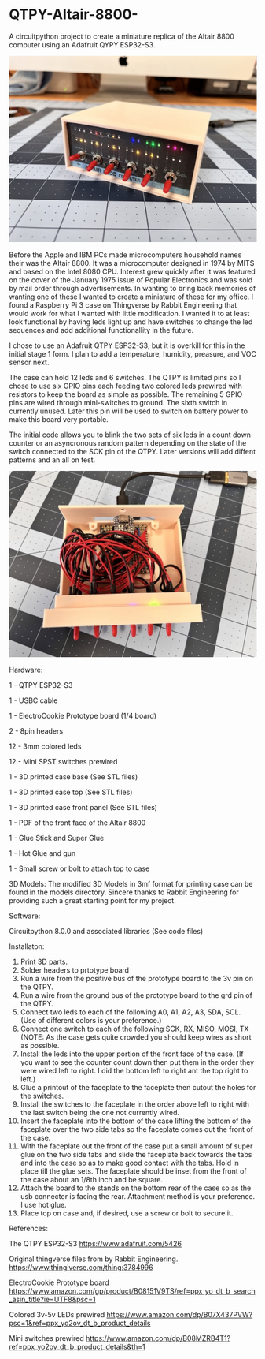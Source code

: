 # QTPY-Altair-8800-
A circuitpython project to create a miniature replica of the Altair 8800 computer using an Adafruit QYPY ESP32-S3.

![Altair ESP32 S3](images/Altair1.jpeg)

Before the Apple and IBM PCs made microcomputers household names their was the Altair 8800. It was a microcomputer designed in 1974 by MITS and based on the Intel 8080 CPU. Interest grew quickly after it was featured on the cover of the January 1975 issue of Popular Electronics and was sold by mail order through advertisements. In wanting to bring back memories of wanting one of these I wanted to create a miniature of these for my office. I found a Raspberry Pi 3 case on Thingverse by Rabbit Engineering that would work for what I wanted with little modification. I wanted it to at least look functional by having leds light up and have switches to change the led sequences and add additional functionallity in the future.

I chose to use an Adafruit QTPY ESP32-S3, but it is overkill for this in the initial stage 1 form. I plan to add a temperature, humidity, preasure, and VOC sensor next.

The case can hold 12 leds and 6 switches. The QTPY is limited pins so I chose to use six GPIO pins each feeding two colored leds prewired with resistors to keep the board as simple as possible. The remaining 5 GPIO pins are wired through mini-switches to ground. The sixth switch in currently unused. Later this pin will be used to switch on battery power to make this board very portable.

The initial code allows you to blink the two sets of six leds in a count down counter or an asyncronous random pattern depending on the state of the switch connected to the SCK pin of the QTPY. Later versions will add diffent patterns and an all on test.

![Altair ESP32 S3](images/Altair3.jpeg)

Hardware:

1 - QTPY ESP32-S3

1 - USBC cable

1 - ElectroCookie Prototype board (1/4 board)

2 - 8pin headers

12 - 3mm colored leds

12 - Mini SPST switches prewired

1 - 3D printed case base (See STL files)

1 - 3D printed case top (See STL files)

1 - 3D printed case front panel (See STL files)

1 - PDF of the front face of the Altair 8800

1 - Glue Stick and Super Glue

1 - Hot Glue and gun

1 - Small screw or bolt to attach top to case

3D Models:
The modified 3D Models in 3mf format for printing case can be found in the models directory.
Sincere thanks to Rabbit Engineering for providing such a great starting point for my project.

Software:

Circuitpython 8.0.0 and associated libraries (See code files)

Installaton:

1. Print 3D parts.
2. Solder headers to prtotype board
3. Run a wire from the positive bus of the prototype board to the 3v pin on the QTPY.
4. Run a wire from the ground bus of the prototype board to the grd pin of the QTPY.
5. Connect two leds to each of the following A0, A1, A2, A3, SDA, SCL. (Use of different colors is your preference.)
6. Connect one switch to each of the following SCK, RX, MISO, MOSI, TX (NOTE: As the case gets quite crowded you should keep wires as short as possible.
7. Install the leds into the upper portion of the front face of the case. (If you want to see the counter count down then put them in the order they were wired left to right. I did the bottom left to right ant the top right to left.)
8. Glue a printout of the faceplate to the faceplate then cutout the holes for the switches.
9. Install the switches to the faceplate in the order above left to right with the last switch being the one not currently wired.
10. Insert the faceplate into the bottom of the case lifting the bottom of the faceplate over the two side tabs so the faceplate comes out the front of the case.
11. With the faceplate out the front of the case put a small amount of super glue on the two side tabs and slide the faceplate back towards the tabs and into the case so as to make good contact with the tabs. Hold in place till the glue sets. The faceplate should be inset from the front of the case about an 1/8th inch and be square.
12. Attach the board to the stands on the bottom rear of the case so as the usb connector is facing the rear. Attachment method is your preference. I use hot glue. 
13. Place top on case and, if desired, use a screw or bolt to secure it.



References:

The QTPY ESP32-S3 https://www.adafruit.com/5426

Original thingverse files from by Rabbit Engineering. https://www.thingiverse.com/thing:3784996

ElectroCookie Prototype board https://www.amazon.com/gp/product/B08151V9TS/ref=ppx_yo_dt_b_search_asin_title?ie=UTF8&psc=1

Colored 3v-5v LEDs prewired https://www.amazon.com/dp/B07X437PVW?psc=1&ref=ppx_yo2ov_dt_b_product_details

Mini switches prewired https://www.amazon.com/dp/B08MZRB4T1?ref=ppx_yo2ov_dt_b_product_details&th=1
